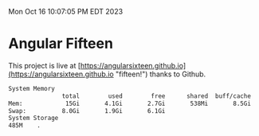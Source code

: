 Mon Oct 16 10:07:05 PM EDT 2023

# Angular Fifteen


This project is live at [https://angularsixteen.github.io](https://angularsixteen.github.io "fifteen!") thanks to Github.

```bash
System Memory
               total        used        free      shared  buff/cache   available
Mem:            15Gi       4.1Gi       2.7Gi       538Mi       8.5Gi        10Gi
Swap:          8.0Gi       1.9Gi       6.1Gi
System Storage
485M	.
```
```bash
